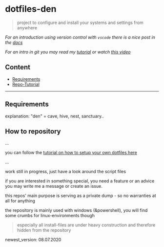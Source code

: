 # dotfiles-den

> project to configure and install your systems and settings from anywhere

*For an introduction using version control with `vscode` there is a nice post in the [docs](https://code.visualstudio.com/docs/editor/versioncontrol)*

*For an intro in git you may read my [tutorial](tutorials/how-to_init_a_git_repo.md) or watch [this video](https://www.youtube.com/watch?v=SWYqp7iY_Tc)*

## Content

- [Requirements](#requirements)
- [Repo-Tutorial](#how-to-repository)

---

## Requirements

explanation: "den" = cave, hive, nest, sanctuary..

## How to repository

...

you can follow the [tutorial on how to setup your own dotfiles here](tutorials/how-to_dotfiles.md)

...

work still in progress, just have a look around the script files

if you are interested in something special, you need a feature or an advice you may write me a message or create an issue.

this repos' main purpose is serving as a private dump - so no warranties at all for anything

the repository is mainly used with windows (&powershell), you will find some crumbs for linux-environments though

> especially all install-files are under heavy construction and therefore hidden from the repository

newest_version: 08.07.2020
